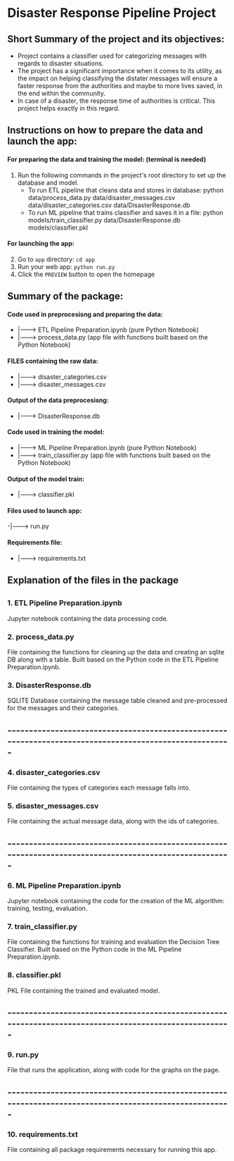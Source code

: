 # Disaster Response Pipeline Project

## Short Summary of the project and its objectives:

- Project contains a classifier used for categorizing messages with regards to disaster situations.
- The project has a significant importance when it comes to its utility, as the impact on helping classifying the distater messages will ensure a faster response from the authorities and maybe to more lives saved, in the end within the community.
- In case of a disaster, the response time of authorities is critical. This project helps exactly in this regard.


##  Instructions on how to prepare the data and launch the app:

#### For preparing the data and training the model: (terminal is needed)

1. Run the following commands in the project's root directory to set up the database and model.
    - To run ETL pipeline that cleans data and stores in database:
    python data/process_data.py data/disaster_messages.csv data/disaster_categories.csv data/DisasterResponse.db
    - To run ML pipeline that trains classifier and saves it in a file:
    python models/train_classifier.py data/DisasterResponse.db models/classifier.pkl

#### For launching the app:

2. Go to `app` directory: `cd app`
3. Run your web app: `python run.py`
4. Click the `PREVIEW` button to open the homepage



## Summary of the package:

#### Code used in preprocesisng and preparing the data:
- |---> ETL Pipeline Preparation.ipynb (pure Python Notebook)
- |---> process_data.py (app file with functions built based on the Python Notebook)

#### FILES containing the raw data:
- |---> disaster_categories.csv
- |---> disaster_messages.csv

#### Output of the data preprocesisng:
- |---> DisasterResponse.db


#### Code used in training the model:
- |---> ML Pipeline Preparation.ipynb (pure Python Notebook)
- |---> train_classifier.py (app file with functions built based on the Python Notebook)

#### Output of the model train:
- |---> classifier.pkl

#### Files used to launch app:
-|---> run.py

#### Requirements file:
- |---> requirements.txt


## Explanation of the files in the package

##

### 1. ETL Pipeline Preparation.ipynb
Jupyter notebook containing the data processing code.
### 2. process_data.py
File containing the functions for cleaning up the data and creating an sqlite DB along with a table. Built based on the Python code in the ETL Pipeline Preparation.ipynb.
### 3. DisasterResponse.db
SQLITE Database containing the message table cleaned and pre-processed for the messages and their categories.

## -------------------------------------------------------------------------------------------------------

### 4. disaster_categories.csv
File containing the types of categories each message falls into.
### 5. disaster_messages.csv
File containing the actual message data, along with the ids of categories.

## -------------------------------------------------------------------------------------------------------

### 6. ML Pipeline Preparation.ipynb
Jupyter notebook containing the code for the creation of the ML algorithm: training, testing, evaluation.
### 7. train_classifier.py
File containing the functions for training and evaluation the Decision Tree Classifier. Built based on the Python code in the ML Pipeline Preparation.ipynb.
### 8. classifier.pkl
PKL File containing the trained and evaluated model.

## -------------------------------------------------------------------------------------------------------

### 9. run.py
File that runs the application, along with code for the graphs on the page.

## -------------------------------------------------------------------------------------------------------

### 10. requirements.txt
File containing all package requirements necessary for running this app.

